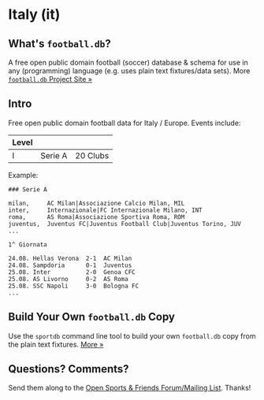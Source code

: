 # Italy (it)

## What's `football.db`?

A free open public domain football (soccer) database & schema
for use in any (programming) language
(e.g. uses plain text fixtures/data sets).
More [`football.db` Project Site »](http://openfootball.github.io)

## Intro

Free open public domain football data for Italy / Europe.
Events include:

| Level |                              |            |
| ----- | ---------------------------- | ---------- |
| I     |  Serie A                     |  20 Clubs  |


Example:

~~~
### Serie A

milan,     AC Milan|Associazione Calcio Milan, MIL
inter,     Internazionale|FC Internazionale Milano, INT
roma,      AS Roma|Associazione Sportiva Roma, ROM
juventus,  Juventus FC|Juventus Football Club|Juventus Torino, JUV
...
~~~


~~~
1^ Giornata

24.08. Hellas Verona  2-1  AC Milan
24.08. Sampdoria      0-1  Juventus
25.08. Inter          2-0  Genoa CFC
25.08. AS Livorno     0-2  AS Roma
25.08. SSC Napoli     3-0  Bologna FC
...
~~~


## Build Your Own `football.db` Copy

Use the `sportdb` command line tool to build your own `football.db` copy
from the plain text fixtures. [More »](http://openfootball.github.io/build.html)



## Questions? Comments?

Send them along to the
[Open Sports & Friends Forum/Mailing List](http://groups.google.com/group/opensport).
Thanks!
